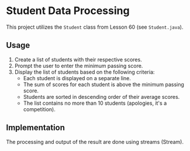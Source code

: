 # Student Data Processing

This project utilizes the `Student` class from Lesson 60 (see `Student.java`).

## Usage

1. Create a list of students with their respective scores.
2. Prompt the user to enter the minimum passing score.
3. Display the list of students based on the following criteria:
   - Each student is displayed on a separate line.
   - The sum of scores for each student is above the minimum passing score.
   - Students are sorted in descending order of their average scores.
   - The list contains no more than 10 students (apologies, it's a competition).

## Implementation

The processing and output of the result are done using streams (Stream).
